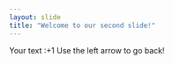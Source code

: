 ```yaml
---
layout: slide
title: "Welcome to our second slide!"
---
```

Your text :+1
Use the left arrow to go back!